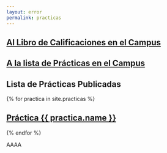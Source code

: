 ```yaml
---
layout: error
permalink: practicas
---
```


## [Al Libro de Calificaciones en el Campus]({{site.calificador}})

## [A la lista de Prácticas en el Campus]({{site.campus_virtual}})

## Lista de Prácticas Publicadas

{% for practica in site.practicas %}

##  <a href="{{ practica.myurl }}">Práctica {{ practica.name }}</a>

{% endfor %}

AAAA